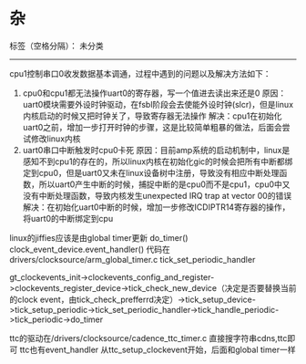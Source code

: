 # 杂

标签（空格分隔）： 未分类

---

cpu1控制串口0收发数据基本调通，过程中遇到的问题以及解决方法如下：
1. cpu0和cpu1都无法操作uart0的寄存器，写一个值进去读出来还是0
  原因：uart0模块需要外设时钟驱动，在fsbl阶段会去使能外设时钟(slcr)，但是linux内核启动的时候又把时钟关了，导致寄存器无法操作
  解决：cpu1在初始化uart0之前，增加一步打开时钟的步骤，这是比较简单粗暴的做法，后面会尝试修改linux内核
2. uart0串口中断触发时cpu0卡死
  原因：目前amp系统的启动机制中，linux是感知不到cpu1的存在的，所以linux内核在初始化gic的时候会把所有中断都绑定到cpu0，但是uart0又未在linux设备树中注册，导致没有相应中断处理函数，所以uart0产生中断的时候，捕捉中断的是cpu0而不是cpu1，cpu0中又没有中断处理函数，导致内核发生unexpected IRQ trap at vector 00的错误
  解决：在初始化uart0中断的时候，增加一步修改ICDIPTR14寄存器的操作，将uart0的中断绑定到cpu




linux的jiffies应该是由global timer更新
 do_timer()
 clock_event_device.event_handler() 代码在drivers/clocksource/arm_global_timer.c
tick_set_periodic_handler


gt_clockevents_init->clockevents_config_and_register->clockevents_register_device->tick_check_new_device（决定是否要替换当前的clock event，由tick_check_prefferrd决定）->tick_setup_device->tick_setup_periodic->tick_set_periodic_handler->tick_handle_periodic->tick_periodic->do_timer


ttc的驱动在/drivers/clocksource/cadence_ttc_timer.c 直接搜字符串cdns,ttc即可
ttc也有event_handler 从ttc_setup_clockevent开始，后面和global timer一样




